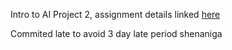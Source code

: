 Intro to AI Project 2, assignment details linked [here](https://bhrolenok.github.io/teaching/cs-3600-spr2020/project2/index.html)

Commited late to avoid 3 day late period shenaniga
